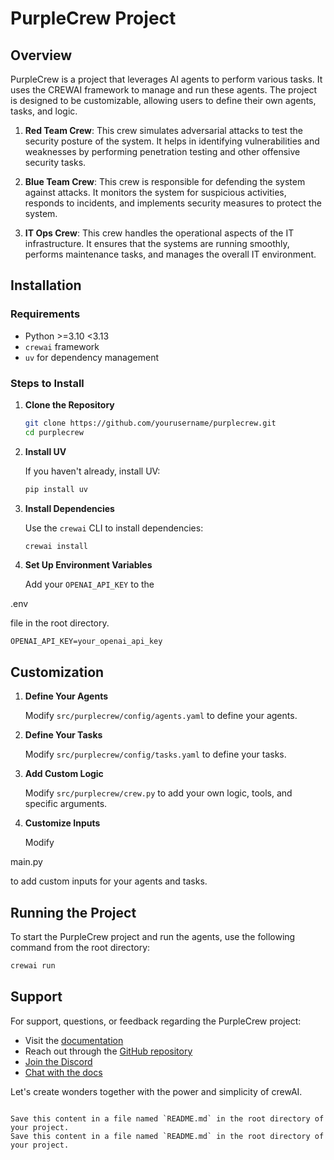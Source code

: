 # PurpleCrew Project

## Overview

PurpleCrew is a project that leverages AI agents to perform various tasks. It uses the CREWAI framework to manage and run these agents. The project is designed to be customizable, allowing users to define their own agents, tasks, and logic.

1. **Red Team Crew**: This crew simulates adversarial attacks to test the security posture of the system. It helps in identifying vulnerabilities and weaknesses by performing penetration testing and other offensive security tasks.

2. **Blue Team Crew**: This crew is responsible for defending the system against attacks. It monitors the system for suspicious activities, responds to incidents, and implements security measures to protect the system.

3. **IT Ops Crew**: This crew handles the operational aspects of the IT infrastructure. It ensures that the systems are running smoothly, performs maintenance tasks, and manages the overall IT environment.

## Installation

### Requirements

- Python >=3.10 <3.13
- `crewai` framework
- `uv` for dependency management

### Steps to Install

1. **Clone the Repository**

   ```bash
   git clone https://github.com/yourusername/purplecrew.git
   cd purplecrew
   ```

2. **Install UV**

   If you haven't already, install UV:

   ```bash
   pip install uv
   ```

3. **Install Dependencies**

   Use the `crewai` CLI to install dependencies:

   ```bash
   crewai install
   ```

4. **Set Up Environment Variables**

   Add your `OPENAI_API_KEY` to the 

.env

 file in the root directory.

   ```plaintext
   OPENAI_API_KEY=your_openai_api_key
   ```

## Customization

1. **Define Your Agents**

   Modify `src/purplecrew/config/agents.yaml` to define your agents.

2. **Define Your Tasks**

   Modify `src/purplecrew/config/tasks.yaml` to define your tasks.

3. **Add Custom Logic**

   Modify `src/purplecrew/crew.py` to add your own logic, tools, and specific arguments.

4. **Customize Inputs**

   Modify 

main.py

 to add custom inputs for your agents and tasks.

## Running the Project

To start the PurpleCrew project and run the agents, use the following command from the root directory:

```bash
crewai run
```

## Support

For support, questions, or feedback regarding the PurpleCrew project:

- Visit the [documentation](https://docs.crewai.com)
- Reach out through the [GitHub repository](https://github.com/joaomdmoura/crewai)
- [Join the Discord](https://discord.com/invite/X4JWnZnxPb)
- [Chat with the docs](https://chatg.pt/DWjSBZn)

Let's create wonders together with the power and simplicity of crewAI.
```

Save this content in a file named `README.md` in the root directory of your project.
Save this content in a file named `README.md` in the root directory of your project.
